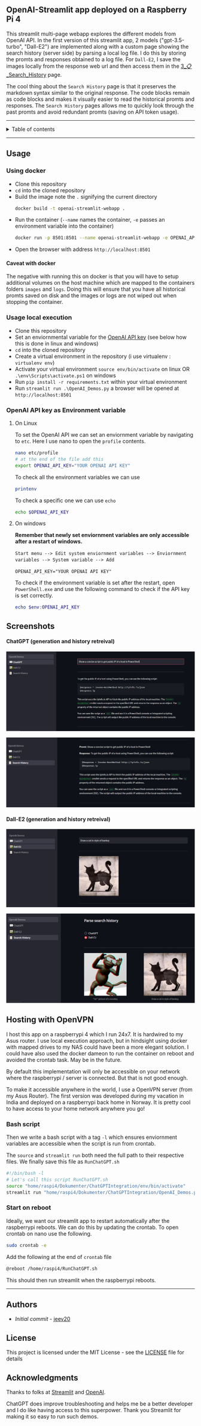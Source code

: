 ## OpenAI-Streamlit app deployed on a Raspberry Pi 4
This streamlit multi-page webapp explores the different models from OpenAI API. In the first version of this streamlit app, 2 models ("gpt-3.5-turbo", "Dall-E2") are implemented along with a custom page showing the search history (server side) by parsing a local log file. I do this by storing the promts and responses obtained to a log file. For `Dall-E2`, I save the images locally from the response web url and then access them in the [3_📋_Search_History](https://github.com/jeev20/OpenAI-Streamlit-WebApp/blob/master/pages/3_📋_Search_History.py) page. 

The cool thing about the `Search History` page is that it preserves the markdown syntax similar to the original response. The code blocks remain as code blocks and makes it visually easier to read the historical promts and responses. The `Search History` pages allows me to quickly look through the past promts and avoid redundant promts (saving on API token usage). 

 --------------------------------------------------

<details>
 <summary>Table of contents</summary>
 
- [OpenAI-Streamlit app deployed on a Raspberry Pi 4](#openai-streamlit-app-deployed-on-a-raspberry-pi-4)
- [Usage](#usage)
  - [Using docker](#using-docker)
    - [Caveat with docker](#caveat-with-docker)
  - [Usage local execution](#usage-local-execution)
  - [OpenAI API key as Environment variable](#openai-api-key-as-environment-variable)
- [Screenshots](#screenshots)
    - [ChatGPT (generation and history retreival)](#chatgpt-generation-and-history-retreival)
    - [Dall-E2 (generation and history retreival)](#dall-e2-generation-and-history-retreival)
- [Hosting with OpenVPN](#hosting-with-openvpn)
  - [Bash script](#bash-script)
  - [Start on reboot](#start-on-reboot)
- [Authors](#authors)
- [License](#license)
- [Acknowledgments](#acknowledgments)


</details>

 --------------------------------------------------

## Usage 

### Using docker
* Clone this repository
* `cd` into the cloned repository
* Build the image note the `.` signifying the current directory
  ```bash 
  docker build -t openai-streamlit-webapp .
  ```
* Run the container (`--name` names the container, `-e` passes an environment variable into the container)
  ```bash 
  docker run -p 8501:8501 --name openai-streamlit-webapp -e OPENAI_API_KEY=$env:OPENAI_API_KEY  openai-streamlit-webapp
  ```
* Open the browser with address `http://localhost:8501`

#### Caveat with docker
The negative with running this on docker is that you will have to setup additional volumes on the host machine which are mapped to the containers folders `images` and `logs`. Doing this will ensure that you have all historical promts saved on disk and the images or logs are not wiped out when stopping the container. 

### Usage local execution
* Clone this repository 
* Set an enviornmental variable for the [OpenAI API key](https://help.openai.com/en/articles/4936850-where-do-i-find-my-secret-api-key) (see below how this is done in linux and windows)
* `cd` into the cloned repository
* Create a virtual environment in the repository (i use virtualenv : `virtualenv env`)
* Activate your virtual environment `source env/bin/activate` on linux OR `.\env\Scripts\activate.ps1` on windows
* Run `pip install -r requirements.txt` within your virtual environment
* Run `streamlit run .\OpenAI_Demos.py` a browser will be opened at `http://localhost:8501`

### OpenAI API key as Environment variable
1. On Linux
  
    To set the OpenAI API we can set an enviornment variable by navigating to `etc`. Here I use nano to open the `profile` contents. 
    ```bash
    nano etc/profile
    # at the end of the file add this 
    export OPENAI_API_KEY="YOUR OPENAI API KEY"
    ```
    To check all the environment variables we can use 
    ```bash
    printenv
    ```
    To check a specific one we can use `echo`  
    ```bash
    echo $OPENAI_API_KEY
    ```
2. On windows
   
    **Remember that newly set enviornment variables are only accessible after a restart of windows.** 

    ``Start menu --> Edit system enviornment variables --> Enviornment variables --> System variable --> Add``

    `OPENAI_API_KEY="YOUR OPENAI API KEY"`

    To check if the environment variable is set after the restart, open `PowerShell.exe` and use the following command to check if the API key is set correctly.   
    ```powershell
    echo $env:OPENAI_API_KEY
    ```

## Screenshots

#### ChatGPT (generation and history retreival)

![alt text](https://github.com/jeev20/OpenAI-Streamlit-WebApp/blob/master/images/ChatGPTPage.JPG "ChatGPT Page")

![alt text](https://github.com/jeev20/OpenAI-Streamlit-WebApp/blob/master/images/SearchPageChatGPT.JPG "Search Page ChatGPT")

#### Dall-E2 (generation and history retreival)

![alt text](https://github.com/jeev20/OpenAI-Streamlit-WebApp/blob/master/images/Dall-E2Page.JPG "Dall-E2 Page")

![alt text](https://github.com/jeev20/OpenAI-Streamlit-WebApp/blob/master/images/SearchPageDall-E2.JPG "Search Page Dall-E2")


## Hosting with OpenVPN

I host this app on a raspberrypi 4 which I run 24x7. It is hardwired to my Asus router. I use local execution approach, but in hindsight using docker with mapped drives to my NAS could have been a more elegant solution. I could have also used the docker dameon to run the container on reboot and avoided the crontab task. May be in the future. 

By default this implementation will only be accessible on your network where the raspberrypi / server is connected. But that is not good enough. 

To make it accessible anywhere in the world, I use a OpenVPN server (from my Asus Router). The first version was developed during my vacation in India and deployed on a raspberrypi back home in Norway. It is pretty cool to have access to your home network anywhere you go!

### Bash script
Then we write a bash script with a tag `-l` which ensures enviornment variables are accessible when the script is run from crontab. 

The `source` and `streamlit run` both need the full path to their respective files. We finally save this file as `RunChatGPT.sh`
```bash
#!/bin/bash -l
# Let's call this script RunChatGPT.sh
source "home/raspi4/Dokumenter/ChatGPTIntegration/env/bin/activate"
streamlit run "home/raspi4/Dokumenter/ChatGPTIntegration/OpenAI_Demos.py"
```

### Start on reboot
Ideally, we want our streamlit app to restart automatically after the raspberrypi reboots. We can do this by updating the crontab. To open crontab on nano use the following. 

```bash
sudo crontab -e
```
Add the following at the end of `crontab` file
``` bash
@reboot /home/raspi4/RunChatGPT.sh
```
This should then run streamlit when the raspberrypi reboots. 

-----------------------------------------------------------

## Authors

* *Initial commit* - [jeev20](https://github.com/jeev20)

## License

This project is licensed under the MIT License - see the [LICENSE](https://github.com/jeev20/OpenAI-Streamlit-WebApp/blob/master/LICENSE) file for details

## Acknowledgments


Thanks to folks at [Streamlit](https://github.com/streamlit/streamlit) and [OpenAI](https://openai.com).

ChatGPT does improve troubleshooting and helps me be a better developer and I do like having access to this superpower. Thank you Streamlit for making it so easy to run such demos. 